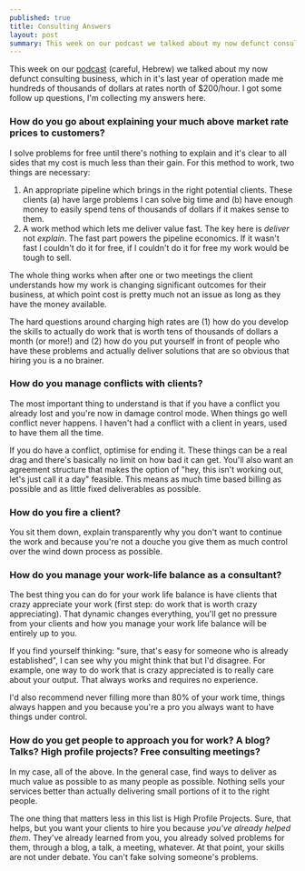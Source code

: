 ```yaml
---
published: true
title: Consulting Answers
layout: post
summary: This week on our podcast we talked about my now defunct consulting business, which in it's last year of operation made me hundreds of thousands of dollars at rates north of $200/hour. I got some follow up questions, I'm collecting my answers here.
---
```


This week on our [podcast](http://shavua.net) (careful, Hebrew) we talked about my now defunct consulting business, which in it's last year of operation made me hundreds of thousands of dollars at rates north of $200/hour. I got some follow up questions, I'm collecting my answers here.

### How do you go about explaining your much above market rate prices to customers?

I solve problems for free until there's nothing to explain and it's clear to all sides that my cost is much less than their gain. For this method to work, two things are necessary:

1. An appropriate pipeline which brings in the right potential clients. These clients (a) have large problems I can solve big time and (b) have enough money to easily spend tens of thousands of dollars if it makes sense to them.
2. A work method which lets me deliver value fast. The key here is *deliver* not *explain*. The fast part powers the pipeline economics. If it wasn't fast I couldn't do it for free, if I couldn't do it for free my work would be tough to sell.

The whole thing works when after one or two meetings the client understands how my work is changing significant outcomes for their business, at which point cost is pretty much not an issue as long as they have the money available. 

The hard questions around charging high rates are (1) how do you develop the skills to actually do work that is worth tens of thousands of dollars a month (or more!) and (2) how do you put yourself in front of people who have these problems and actually deliver solutions that are so obvious that hiring you is a no brainer. 

### How do you manage conflicts with clients?

The most important thing to understand is that if you have a conflict you already lost and you're now in damage control mode. When things go well conflict never happens. I haven't had a conflict with a client in years, used to have them all the time.

If you do have a conflict, optimise for ending it. These things can be a real drag and there's basically no limit on how bad it can get. You'll also want an agreement structure that makes the option of "hey, this isn't working out, let's just call it a day" feasible. This means as much time based billing as possible and as little fixed deliverables as possible. 

### How do you fire a client?

You sit them down, explain transparently why you don't want to continue the work and because you're not a douche you give them as much control over the wind down process as possible.

### How do you manage your work-life balance as a consultant? 

The best thing you can do for your work life balance is have clients that crazy appreciate your work (first step: do work that is worth crazy appreciating). That dynamic changes everything, you'll get no pressure from your clients and how you manage your work life balance will be entirely up to you. 

If you find yourself thinking: "sure, that's easy for someone who is already established", I can see why you might think that but I'd disagree. For example, one way to do work that is crazy appreciated is to really care about your output. That always works and requires no experience. 

I'd also recommend never filling more than 80% of your work time, things always happen and you because you're a pro you always want to have things under control. 
### How do you get people to approach you for work? A blog? Talks? High profile projects? Free consulting meetings? 

In my case, all of the above. In the general case, find ways to deliver as much value as possible to as many people as possible. Nothing sells your services better than actually delivering small portions of it to the right people. 

The one thing that matters less in this list is High Profile Projects. Sure, that helps, but you want your clients to hire you because *you've already helped them*. They've already learned from you, you already solved problems for them, through a blog, a talk, a meeting, whatever. At that point, your skills are not under debate. You can't fake solving someone's problems. 
